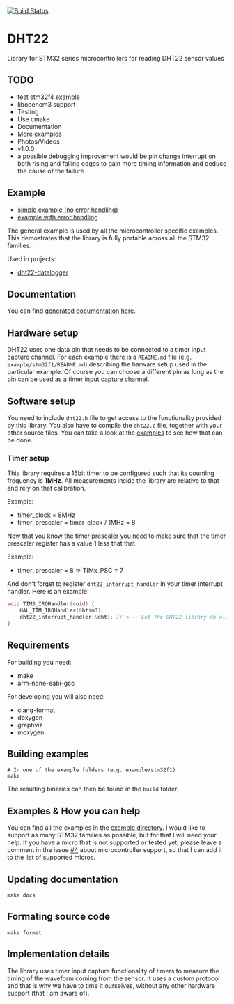 [![Build Status](https://travis-ci.org/petoknm/DHT22.svg?branch=master)](https://travis-ci.org/petoknm/DHT22)

# DHT22
Library for STM32 series microcontrollers for reading DHT22 sensor values

## TODO
 - test stm32f4 example
 - libopencm3 support
 - Testing
 - Use cmake
 - Documentation
 - More examples
 - Photos/Videos
 - v1.0.0
 - a possible debugging improvement would be pin change interrupt on both
rising and falling edges to gain more timing information and deduce the cause
of the failure

## Example
 - [simple example (no error handling)](https://github.com/petoknm/DHT22/blob/master/example/general/example-simple.c)
 - [example with error handling](https://github.com/petoknm/DHT22/blob/master/example/general/example.c)

 The general example is used by all
 the microcontroller specific examples. This demostrates that the library
 is fully portable across all the STM32 families.

Used in projects:
 - [dht22-datalogger](https://github.com/petoknm/dht22-datalogger/tree/master)


## Documentation
You can find [generated documentation here](https://github.com/petoknm/DHT22/blob/master/api.md).

## Hardware setup
DHT22 uses one data pin that needs to be connected to a timer input capture
channel. For each example there is a `README.md` file (e.g.
`example/stm32f1/README.md`) describing the harware
setup used in the particular example. Of course you can choose a different pin
as long as the pin can be used as a timer input capture channel.

## Software setup
You need to include `dht22.h` file to get access to the functionality provided
by this library. You also have to compile the `dht22.c` file, together with your
other source files. You can take a look at the
[examples](#examples--how-you-can-help) to see how
that can be done.

### Timer setup
This library requires a 16bit timer to be configured such that its counting
frequency is **1MHz**. All measurements inside the library are relative to that
and rely on that calibration.

Example:
 - timer_clock = 8MHz
 - timer_prescaler = timer_clock / 1MHz = 8

Now that you know the timer prescaler you need to make sure that the timer
prescaler register has a value 1 less that that.

Example:
 - timer_prescaler = 8 => TIMx_PSC = 7

And don't forget to register `dht22_interrupt_handler` in your timer interrupt handler. Here is an example:
```c
void TIM3_IRQHandler(void) {
    HAL_TIM_IRQHandler(&htim3);
    dht22_interrupt_handler(&dht); // <--- Let the DHT22 library do all the necessary calculations
}
```

## Requirements
For building you need:
 - make
 - arm-none-eabi-gcc

For developing you will also need:
 - clang-format
 - doxygen
 - graphviz
 - moxygen

## Building examples
```shell
# In one of the example folders (e.g. example/stm32f1)
make
```
The resulting binaries can then be found in the `build` folder.

## Examples & How you can help
You can find all the examples in the
[example directory](https://github.com/petoknm/DHT22/blob/master/example).
I would like to support as many STM32 families as possible, but for that I will
need your help. If you have a micro that is not supported or tested yet, please
leave a comment in the issue [#4](https://github.com/petoknm/DHT22/issues/4)
about microcontroller support, so that I can add it to the list of supported
micros.

## Updating documentation
```shell
make docs
```

## Formating source code
```shell
make format
```

## Implementation details
The library uses timer input capture functionality of timers to measure the
timing of the waveform coming from the sensor. It uses a custom protocol and
that is why we have to time it ourselves, without any other hardware support
(that I am aware of).
